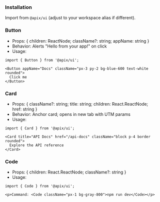 ### Installation
Import from `@apix/ui` (adjust to your workspace alias if different).

### Button
- Props: { children: ReactNode; className?: string; appName: string }
- Behavior: Alerts "Hello from your <appName> app!" on click
- Usage:
```tsx
import { Button } from '@apix/ui';

<Button appName="Docs" className="px-3 py-2 bg-blue-600 text-white rounded">
  Click me
</Button>
```

### Card
- Props: { className?: string; title: string; children: React.ReactNode; href: string }
- Behavior: Anchor card; opens in new tab with UTM params
- Usage:
```tsx
import { Card } from '@apix/ui';

<Card title="API Docs" href="/api-docs" className="block p-4 border rounded">
  Explore the API reference
</Card>
```

### Code
- Props: { children: React.ReactNode; className?: string }
- Usage:
```tsx
import { Code } from '@apix/ui';

<p>Command: <Code className="px-1 bg-gray-800">npm run dev</Code></p>
```